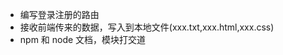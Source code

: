 <!--
 * @Description: In User Settings Edit
 * @Author: your name
 * @Date: 2019-09-12 15:58:41
 * @LastEditTime: 2019-09-12 16:04:26
 * @LastEditors: Please set LastEditors
 -->

-   编写登录注册的路由
-   接收前端传来的数据，写入到本地文件(xxx.txt,xxx.html,xxx.css)
-   npm 和 node 文档，模块打交道
